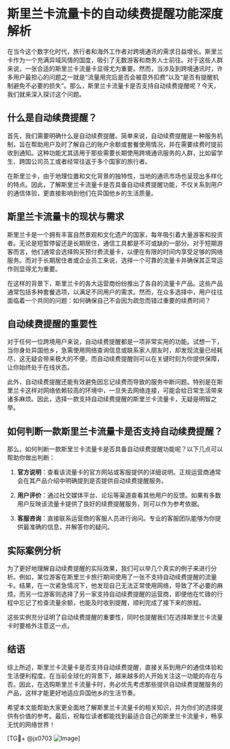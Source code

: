 # 斯里兰卡流量卡的自动续费提醒功能深度解析

在当今这个数字化时代，旅行者和海外工作者对跨境通讯的需求日益增长。斯里兰卡作为一个充满异域风情的国度，吸引了无数游客和商务人士前往。对于这些人群来说，一张合适的斯里兰卡流量卡显得尤为重要。然而，当涉及到跨境通讯时，许多用户最担心的问题之一就是“流量用完后是否会被意外扣费”以及“是否有提醒机制避免不必要的损失”。那么，斯里兰卡流量卡是否支持自动续费提醒呢？今天，我们就来深入探讨这个问题。

## 什么是自动续费提醒？

首先，我们需要明确什么是自动续费提醒。简单来说，自动续费提醒是一种服务机制，旨在帮助用户及时了解自己的账户余额或套餐使用情况，并在需要续费时提前收到通知。这种功能尤其适用于那些需要长期使用跨境通讯服务的人群，比如留学生、跨国公司员工或者经常往返于多个国家的旅行者。

在斯里兰卡，由于地理位置和文化背景的独特性，当地的通讯市场也呈现出多样化的特点。因此，了解斯里兰卡流量卡是否具备自动续费提醒功能，不仅关系到用户的通信体验，更直接影响到他们在异国他乡的生活质量。

## 斯里兰卡流量卡的现状与需求

斯里兰卡是一个拥有丰富自然景观和文化遗产的国家，每年吸引着大量游客和投资者。无论是短暂停留还是长期居住，通信工具都是不可或缺的一部分。对于短期游客而言，他们通常会选择购买预付费流量卡，以便在有限的时间内享受足够的网络服务。而对于长期居住者或企业员工来说，选择一个可靠的流量卡并确保其正常运作则显得尤为重要。

在这样的背景下，斯里兰卡的各大运营商纷纷推出了各自的流量卡产品。这些产品通常包括多种套餐选项，以满足不同用户的需求。然而，在众多选择中，用户往往面临着一个共同的问题：如何确保自己不会因为疏忽而错过重要的续费时间？

## 自动续费提醒的重要性

对于任何一位跨境用户来说，自动续费提醒都是一项非常实用的功能。试想一下，当你身处异国他乡，急需使用网络查询信息或联系家人朋友时，却发现流量已经耗尽，这无疑会带来极大的不便。而自动续费提醒则可以在关键时刻为你提供保障，让你始终处于在线状态。

此外，自动续费提醒还能有效避免因忘记续费而导致的服务中断问题。特别是在斯里兰卡这样对网络依赖较高的环境中，一旦失去网络连接，可能会给日常生活带来诸多麻烦。因此，选择一款支持自动续费提醒的斯里兰卡流量卡，无疑是明智之举。

## 如何判断一款斯里兰卡流量卡是否支持自动续费提醒？

那么，如何判断一款斯里兰卡流量卡是否具备自动续费提醒功能呢？以下几点可以帮助你做出判断：

1. **官方说明**：查看该流量卡的官方网站或客服提供的详细说明。正规运营商通常会在其产品介绍中明确提到是否提供自动续费提醒服务。
   
2. **用户评价**：通过社交媒体平台、论坛等渠道查看其他用户的反馈。如果有多数用户反映该流量卡提供了良好的续费提醒服务，则可以作为参考依据。
   
3. **客服咨询**：直接联系运营商的客服人员进行询问。专业的客服团队能够为你提供最准确的信息，并解答你的疑问。

## 实际案例分析

为了更好地理解自动续费提醒的实际效果，我们可以举几个真实的例子来进行分析。例如，某位游客在斯里兰卡旅行期间使用了一张不支持自动续费提醒的流量卡。结果，在一次紧急情况下，他发现自己无法正常使用网络，导致了不必要的麻烦。而另一位游客则选择了另一家支持自动续费提醒的运营商，即便他在忙碌的行程中忘记了检查流量余额，也能及时收到提醒，顺利完成了接下来的旅程。

这些实例充分证明了自动续费提醒的重要性，同时也提醒我们在选择斯里兰卡流量卡时要格外注意这一点。

## 结语

综上所述，斯里兰卡流量卡是否支持自动续费提醒，直接关系到用户的通信体验和生活便利程度。在当前全球化的背景下，越来越多的人开始关注这一功能的存在与否。因此，在选购斯里兰卡流量卡时，务必优先考虑那些提供自动续费提醒服务的产品，这样才能更好地适应异国他乡的生活节奏。

希望本文能帮助大家更全面地了解斯里兰卡流量卡的相关知识，并为你们的选择提供有价值的参考。最后，祝每位读者都能找到最适合自己的斯里兰卡流量卡，畅享无忧的网络世界！

[TG💪+ @jx0703 ![Image](https://github.com/user-attachments/assets/dbca1d08-cadb-493c-b0ec-ad6f7a83f270)]